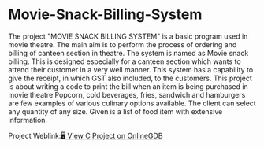 # Movie-Snack-Billing-System
The project "MOVIE SNACK BILLING SYSTEM" is a basic program used in movie theatre. The main aim is to perform the process of ordering and billing of canteen section in theatre.
The system is named as Movie snack billing. This is designed especially for a canteen section which wants to attend their customer in a very well manner. This system has a capability to give the receipt, in which GST also included, to the customers.
This project is about writing a code to print the bill when an item is being purchased in movie theatre Popcorn, cold beverages, fries, sandwich and hamburgers are few examples of various culinary options available. The client can select any quantity of any size. Given is a list of food item with extensive information.

Project Weblink:[🖥️ View C Project on OnlineGDB](https://onlinegdb.com/ogRIa90H7)
